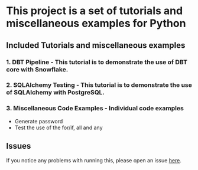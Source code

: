 # This project is a set of tutorials and miscellaneous examples for Python

## Included Tutorials and miscellaneous examples

### 1. DBT Pipeline - This tutorial is to demonstrate the use of DBT core with Snowflake.
### 2. SQLAlchemy Testing - This tutorial is to demonstrate the use of SQLAlchemy with PostgreSQL. 
### 3. Miscellaneous Code Examples - Individual code examples
- Generate password
- Test the use of the for/if, all and any

## Issues

If you notice any problems with running this, please open an
issue [here](https://github.com/bclasky1539/DailyCoding/issues).
